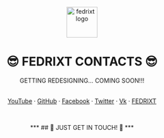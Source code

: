 <p align="center">
  <a href="http://fedrixt.com/">
    <img src="http://fedrixt.com/ext/fedrixt_500.jpg" alt="fedrixt logo" width=72 height=72>
  </a>
  <h1 align="center">😎 FEDRIXT CONTACTS 😎</h1>
  <!-- todo: finish description -->
  <p align="center">GETTING REDESIGNING... COMING SOON!!!</p>
  <p align="center">
    <br>
    <a href="https://www.youtube.com/channel/UCh-fv0kIaIProZK08duUrPQ" target="_blank" title="fedrixt's YouTube">YouTube</a>
    ·
    <a href="https://github.com/fedrixt" target="_blank" title="fedrixt GitHub">GitHub</a>
    ·
    <a href="https://www.facebook.com/fedrixt" target="_blank" title="fedrixt Facebook">Facebook</a>
    ·
    <a href="http://www.twitter.com/fedrixtSF" target="_blank" title="fedrixt Twitter">Twitter</a>
    ·
    <a href="https://new.vk.com/fedrixt" target="_blank" title="fedrixt Vk">Vk</a>
    ·
    <a href="https://fedrixt.github.io/fedrixt/" target="_blank" title="fedrixt personal www page">FEDRIXT</a>
  </p>
</p>

<br>

<p align="center">*** ## 🤝 JUST GET IN TOUCH! 🤝 ***</p>
